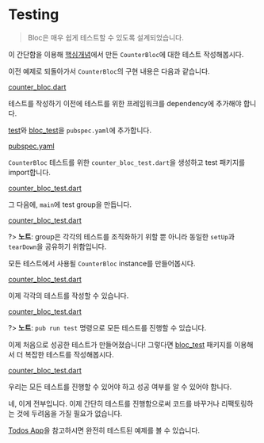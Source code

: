 # Testing

> Bloc은 매우 쉽게 테스트할 수 있도록 설계되었습니다.

이 간단함을 이용해 [핵심개념](coreconcepts.md)에서 만든 `CounterBloc`에 대한 테스트 작성해봅시다.

이전 예제로 되돌아가서 `CounterBloc`의 구현 내용은 다음과 같습니다.

[counter_bloc.dart](../_snippets/testing/counter_bloc.dart.md ':include')

테스트를 작성하기 이전에 테스트를 위한 프레임워크를 dependency에 추가해야 합니다.

[test](https://pub.dev/packages/test)와 [bloc_test](https://pub.dev/packages/bloc_test)을 `pubspec.yaml`에 추가합니다.

[pubspec.yaml](../_snippets/testing/pubspec.yaml.md ':include')

`CounterBloc` 테스트를 위한 `counter_bloc_test.dart`을 생성하고 test 패키지를 import합니다.

[counter_bloc_test.dart](../_snippets/testing/counter_bloc_test_imports.dart.md ':include')

그 다음에, `main`에 test group을 만듭니다.

[counter_bloc_test.dart](../_snippets/testing/counter_bloc_test_main.dart.md ':include')

?> **노트**: group은 각각의 테스트를 조직화하기 위할 뿐 아니라 동일한 `setUp`과 `tearDown`을 공유하기 위함입니다.

모든 테스트에서 사용될 `CounterBloc` instance를 만들어봅시다.

[counter_bloc_test.dart](../_snippets/testing/counter_bloc_test_setup.dart.md ':include')

이제 각각의 테스트를 작성할 수 있습니다.

[counter_bloc_test.dart](../_snippets/testing/counter_bloc_test_initial_state.dart.md ':include')

?> **노트**: `pub run test` 명령으로 모든 테스트를 진행할 수 있습니다.

이제 처음으로 성공한 테스트가 만들어졌습니다! 그렇다면 [bloc_test](https://pub.dev/packages/bloc_test) 패키지를 이용해서 더 복잡한 테스트를 작성해봅시다.

[counter_bloc_test.dart](../_snippets/testing/counter_bloc_test_bloc_test.dart.md ':include')

우리는 모든 테스트를 진행할 수 있어야 하고 성공 여부를 알 수 있어야 합니다.

네, 이게 전부입니다. 이제 간단히 테스트를 진행함으로써 코드를 바꾸거나 리팩토링하는 것에 두려움을 가질 필요가 없습니다.

[Todos App](https://github.com/brianegan/flutter_architecture_samples/tree/master/bloc_library)을 참고하시면 완전히 테스트된 예제를 볼 수 있습니다.
